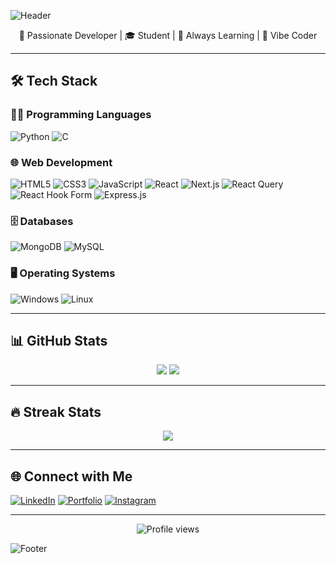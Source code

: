 <!-- Header Banner -->
![Header](https://capsule-render.vercel.app/api?type=waving&color=0:6a00ff,100:8a2be2&height=200&section=header&text=Hi%20there!%20I'm%20Bharath%20👋&fontSize=30&fontAlignY=40)

<!-- Vibe Intro -->
<p align="center">🚀 Passionate Developer | 🎓 Student | 🌱 Always Learning | 🧠 Vibe Coder</p>

---

## 🛠 Tech Stack

### 👨‍💻 Programming Languages
![Python](https://img.shields.io/badge/Python-3776AB?style=flat-square&logo=python&logoColor=white)
![C](https://img.shields.io/badge/C-00599C?style=flat-square&logo=c&logoColor=white)

### 🌐 Web Development
![HTML5](https://img.shields.io/badge/HTML5-E34F26?style=flat-square&logo=html5&logoColor=white)
![CSS3](https://img.shields.io/badge/CSS3-1572B6?style=flat-square&logo=css3&logoColor=white)
![JavaScript](https://img.shields.io/badge/JavaScript-F7DF1E?style=flat-square&logo=javascript&logoColor=black)
![React](https://img.shields.io/badge/React-20232A?style=flat-square&logo=react&logoColor=61DAFB)
![Next.js](https://img.shields.io/badge/Next.js-000000?style=flat-square&logo=nextdotjs&logoColor=white)
![React Query](https://img.shields.io/badge/React%20Query-FF4154?style=flat-square&logo=reactquery&logoColor=white)
![React Hook Form](https://img.shields.io/badge/React%20Hook%20Form-EC5990?style=flat-square&logo=reacthookform&logoColor=white)
![Express.js](https://img.shields.io/badge/Express.js-404D59?style=flat-square&logo=express&logoColor=white)

### 🗄️ Databases
![MongoDB](https://img.shields.io/badge/MongoDB-4EA94B?style=flat-square&logo=mongodb&logoColor=white)
![MySQL](https://img.shields.io/badge/MySQL-00758F?style=flat-square&logo=mysql&logoColor=white)

### 🖥️ Operating Systems
![Windows](https://img.shields.io/badge/Windows-0078D6?style=flat-square&logo=windows&logoColor=white)
![Linux](https://img.shields.io/badge/Linux-FCC624?style=flat-square&logo=linux&logoColor=black)

---

## 📊 GitHub Stats

<p align="center">
  <img src="https://github-readme-stats.vercel.app/api?username=bharathhonakatti26&show_icons=true&theme=tokyonight" />
  <img src="https://github-readme-stats.vercel.app/api/top-langs/?username=bharathhonakatti26&layout=compact&theme=tokyonight" />
</p>

---

## 🔥 Streak Stats

<p align="center">
  <img src="https://github-readme-streak-stats.herokuapp.com/?user=bharathhonakatti26&theme=highcontrast" />
</p>

---

## 🌐 Connect with Me

[![LinkedIn](https://img.shields.io/badge/LinkedIn-blue?style=flat-square&logo=linkedin&logoColor=white)](https://www.linkedin.com/in/bharathhonakatti26/)
[![Portfolio](https://img.shields.io/badge/Portfolio-black?style=flat-square&logo=github&logoColor=white)](https://bharathhonakatti26.github.io/portfolio/)
[![Instagram](https://img.shields.io/badge/Instagram-E4405F?style=flat-square&logo=instagram&logoColor=white)](https://www.instagram.com/proxy_070/)

---

<p align="center"> 
  <img src="https://komarev.com/ghpvc/?username=bharathhonakatti26&label=Profile%20views&color=0e75b6&style=flat" alt="Profile views" />
</p>

<!-- Footer -->
![Footer](https://capsule-render.vercel.app/api?type=waving&color=8a2be2&height=100&section=footer)
